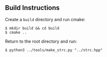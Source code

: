 ## Build Instructions

Create a `build` directory and run cmake:

```
$ mkdir build && cd build
$ cmake ..
```

Return to the root directory and run:
```
$ python3 ../tools/make_strc.py "../strc.hpp"
```



